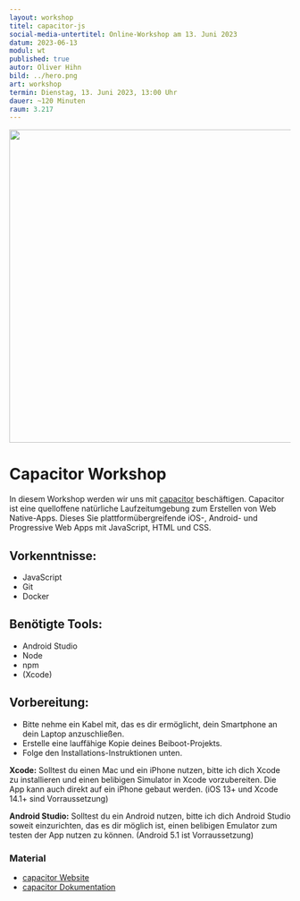 ```yaml
---
layout: workshop
titel: capacitor-js
social-media-untertitel: Online-Workshop am 13. Juni 2023
datum: 2023-06-13
modul: wt
published: true
autor: Oliver Hihn
bild: ../hero.png
art: workshop
termin: Dienstag, 13. Juni 2023, 13:00 Uhr
dauer: ~120 Minuten
raum: 3.217
---
```


<img src="https://user-images.githubusercontent.com/236501/105104854-e5e42e80-5a67-11eb-8cb8-46fccb079062.png" width="560" />

<br>

# Capacitor Workshop

In diesem Workshop werden wir uns mit [capacitor](https://capacitorjs.com/) beschäftigen. Capacitor ist eine quelloffene natürliche Laufzeitumgebung zum Erstellen von Web Native-Apps. Dieses Sie plattformübergreifende iOS-, Android- und Progressive Web Apps mit JavaScript, HTML und CSS.

## Vorkenntnisse:
- JavaScript
- Git
- Docker

## Benötigte Tools:
- Android Studio
- Node
- npm
- (Xcode)

## Vorbereitung:
- Bitte nehme ein Kabel mit, das es dir ermöglicht, dein Smartphone an dein Laptop anzuschließen.
- Erstelle eine lauffähige Kopie deines Beiboot-Projekts.
- Folge den Installations-Instruktionen unten.

**Xcode:** Solltest du einen Mac und ein iPhone nutzen, bitte ich dich Xcode zu installieren und einen belibigen Simulator in Xcode vorzubereiten. Die App kann auch direkt auf ein iPhone gebaut werden. (iOS 13+ und Xcode 14.1+ sind Vorraussetzung)

**Android Studio:** Solltest du ein Android nutzen, bitte ich dich Android Studio soweit einzurichten, das es dir möglich ist, einen belibigen Emulator zum testen der App nutzen zu können. (Android 5.1 ist Vorraussetzung)

### Material
- [capacitor Website](https://capacitorjs.com/)
- [capacitor Dokumentation](https://capacitorjs.com/docs)
